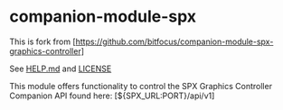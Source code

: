 # companion-module-spx

This is fork from [https://github.com/bitfocus/companion-module-spx-graphics-controller]

See [HELP.md](./companion/HELP.md) and [LICENSE](./LICENSE)

This module offers functionality to control the SPX Graphics Controller
Companion API found here: [${SPX_URL:PORT}/api/v1]
